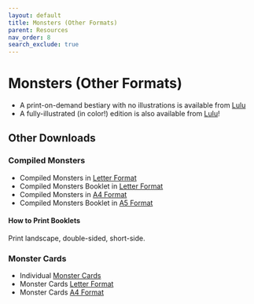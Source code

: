 ```yaml
---
layout: default
title: Monsters (Other Formats)
parent: Resources
nav_order: 8
search_exclude: true
---
```


# Monsters (Other Formats)

- A print-on-demand bestiary with no illustrations is available from [Lulu](https://www.lulu.com/shop/yochai-gal/cairn-bestiary/paperback/product-prq2rg.html)
- A fully-illustrated (in color!) edition is also available from [Lulu](https://www.lulu.com/shop/oozejar-and-yochai-gal/illustrated-bestiary/paperback/product-q6576qy.html?q=oozejar&page=1&pageSize=4)!

## Other Downloads

### Compiled Monsters
- Compiled Monsters in [Letter Format](https://drive.google.com/file/d/1x4YwsTsJBWdKYjSvNYiKsECFmuQ3xxVw/view?usp=sharing)
- Compiled Monsters Booklet in [Letter Format](https://drive.google.com/file/d/1hRpfj1hHSw96GoYf5k-oJHlaeOIpL7yS/view?usp=sharing)
- Compiled Monsters in [A4 Format](https://drive.google.com/file/d/1jzNj7DQFrmfwvOa2HNaba7onAg0lIicF/view?usp=sharing)
- Compiled Monsters Booklet in [A5 Format](https://drive.google.com/file/d/1zlu6KnGvMzP-tiFfN2uGSrbndZzT43pJ/view?usp=sharing)

#### How to Print Booklets
Print landscape, double-sided, short-side.

### Monster Cards
- Individual [Monster Cards](https://drive.google.com/drive/folders/1CCIETDQwb_4Sy0mN5WB49f8l_nwdDPpC?usp=sharing)
- Monster Cards [Letter Format](https://drive.google.com/file/d/1oRA1j_0qUWmA8v3TdLR42rU1QBWQnDI5/view?usp=sharing)
- Monster Cards [A4 Format](https://drive.google.com/file/d/1lOzJPUaVCA98u9xwq8kUOgTyWlzh7OGZ/view?usp=sharing)

